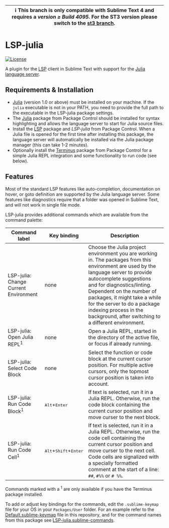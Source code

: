 | :information_source: This branch is only compatible with Sublime Text 4 and requires a *version ≥ Build 4095*. For the ST3 version please switch to the [st3 branch](https://github.com/sublimelsp/LSP-julia/tree/st3).
| ---

# LSP-julia

[![License](https://img.shields.io/github/license/sublimelsp/LSP-julia)](https://github.com/sublimelsp/LSP-julia/blob/master/LICENSE)

A plugin for the [LSP](https://packagecontrol.io/packages/LSP) client in Sublime Text with support for the [Julia language server](https://github.com/julia-vscode/LanguageServer.jl).

## Requirements & Installation

* [Julia](https://julialang.org/) (version 1.0 or above) must be installed on your machine.
  If the `julia` executable is not in your PATH, you need to provide the full path to the executable in the LSP-julia package settings.
* The [Julia](https://packagecontrol.io/packages/Julia) package from Package Control should be installed for syntax highlighting and allows the language server to start for Julia source files.
* Install the [LSP](https://packagecontrol.io/packages/LSP) package and *LSP-julia* from Package Control.
  When a Julia file is opened for the first time after installing this package, the language server will automatically be installed via the Julia package manager (this can take 1-2 minutes).
* Optionally install the [Terminus](https://packagecontrol.io/packages/Terminus) package from Package Control for a simple Julia REPL integration and some functionality to run code (see below).

## Features

Most of the standard LSP features like auto-completion, documentation on hover, or goto definition are supported by the Julia language server.
Some features like diagnostics require that a folder was opened in Sublime Text, and will not work in single file mode.

LSP-julia provides additional commands which are available from the command palette:

| Command label | Key binding | Description |
| ------------- | ----------- | ----------- |
| LSP-julia: Change Current Environment | none | Choose the Julia project environment you are working in. The packages from this environment are used by the language server to provide autocomplete suggestions and for diagnostics/linting. Dependent on the number of packages, it might take a while for the server to do a package indexing process in the background, after switching to a different environment. |
| LSP-julia: Open Julia REPL<sup>1</sup> | none | Open a Julia REPL, started in the directory of the active file, or focus if already running. |
| LSP-julia: Select Code Block | none | Select the function or code block at the current cursor position. For multiple active cursors, only the topmost cursor position is taken into account. |
| LSP-julia: Run Code Block<sup>1</sup> | <kbd>Alt</kbd>+<kbd>Enter</kbd> | If text is selected, run it in a Julia REPL. Otherwise, run the code block containing the current cursor position and move curser to the next block. |
| LSP-julia: Run Code Cell<sup>1</sup> | <kbd>Alt</kbd>+<kbd>Shift</kbd>+<kbd>Enter</kbd> | If text is selected, run it in a Julia REPL. Otherwise, run the code cell containing the current cursor position and move curser to the next cell. Code cells are signalized with a specially formatted comment at the start of a line: `##`, `#%%` or `# %%`. |

Commands marked with a <sup>1</sup> are only available if you have the Terminus package installed.

To add or adjust key bindings for the commands, edit the `.sublime-keymap` file for your OS in your `Packages/User` folder.
For an example refer to the [Default.sublime-keymap](Default.sublime-keymap) file in this repository, and for the command names from this package see [LSP-julia.sublime-commands](LSP-julia.sublime-commands).
